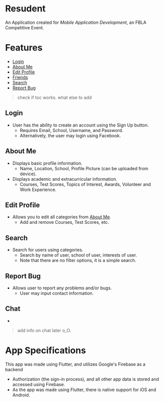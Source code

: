 # Resudent

An Application created for _Mobile Application Development_, an FBLA Competitive Event. 

# Features
- [Login](#Login)
- [About Me](#About-Me)
- [Edit Profile](#Edit-Profile)
- [Friends](#Friends)
- [Search](#Search)
- [Report Bug](#Report-Bug)

> check if toc works.
> what else to add
<!-- toc -->
    
## Login
- User has the ability to create an account using the Sign Up button. 
    * Requires Email, School, Username, and Password.
    * Alternatively, the user may login using Facebook.
## About Me
- Displays basic profile information. 
    * Name, Location, School, Profile Picture (can be uploaded from device).
- Displays academic and extracurricular information.
    * Courses, Test Scores, Topics of Interest, Awards, Volunteer and Work Experience.
## Edit Profile
- Allows you to edit all categories from [About Me](#About-Me).
    * Add and remove Courses, Test Scores, etc.
## Search
- Search for users using categories. 
    * Search by name of user, school of user, interests of user.
    * Note that there are no filter options, it is a simple search.
## Report Bug
- Allows user to report any problems and/or bugs.
    * User may input contact information.
## Chat
- 
> add info on chat later o_O.

# App Specifications
This app was made using Flutter, and utilizes Google's Firebase as a backend
- Authorization (the sign-in process), and all other app data is stored and accessed using Firebase.
- As the app was made using Flutter, there is native support for iOS and Android.
